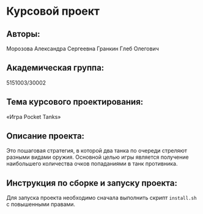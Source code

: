 # Курсовой проект

## Авторы: 
Морозова Александра Сергеевна
Гранкин Глеб Олегович  

## Академическая группа:
5151003/30002

## Тема курсового проектирования:
«Игра Pocket Tanks» 

## Описание проекта:
Это пошаговая стратегия, в которой два танка по очереди стреляют разными видами оружия. Основной целью игры является получение наибольшего количества очков попаданиями в танк противника. 

## Инструкция по сборке и запуску проекта:

Для запуска проекта необходимо сначала выполнить скрипт `install.sh` с повышенными правами.
